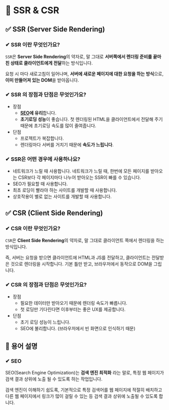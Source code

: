 # 📌 SSR & CSR
## ✅ SSR (Server Side Rendering)
### ✔ SSR 이란 무엇인가요?
`SSR`은 **Server Side Rendering**의 약자로, 말 그대로 **서버쪽에서 렌더링 준비를 끝마친 상태로 클라이언트에게 전달**하는 방식입니다.

요청 시 마다 새로고침이 일어나며, **서버에 새로운 페이지에 대한 요청을 하는 방식**으로, **이미 만들어져 있는 DOM**을 받아옵니다.

### ✔ SSR 의 장점과 단점은 무엇인가요?
- 장점
    - **[SEO](#✔-seo)에 유리**합니다.
    - **초기로딩 성능**이 좋습니다.
        첫 렌더링된 HTML을 클라이언트에서 전달해 주기 때문에 초기로딩 속도를 많이 줄여줍니다.
- 단점
    - 프로젝트가 복잡합니다.
    - 렌더링마다 서버를 거치기 때문에 **속도가 느립니다**.

### ✔ SSR은 어떤 경우에 사용하나요?
- 네트워크가 느릴 때 사용합니다.
네트워크가 느릴 때, 한번에 모든 페이지를 받아오는 CSR보다 각 페이지마다 나누어 받아오는 SSR이 빠를 수 있습니다.
- SEO가 필요할 때 사용합니다.
- 최초 로딩이 빨라야 하는 사이트를 개발할 때 사용합니다.
- 상호작용이 별로 없는 사이트를 개발할 때 사용합니다.

## ✅ CSR (Client Side Rendering)
### ✔ CSR 이란 무엇인가요?
`CSR`은 **Client Side Rendering**의 약자로, 말 그대로 클라이언트 쪽에서 렌더링을 하는 방식입니다.

즉, 서버는 요청을 받으면 클라이언트에 HTML과 JS를 전달하고, 클라이언트는 전달받은 것으로 렌더링을 시작합니다. 기본 틀만 받고, 브라우저에서 동작으로 DOM을 그립니다.

### ✔ CSR 의 장점과 단점은 무엇인가요?
- 장점
    - 필요한 데이터만 받아오기 때문에 렌더링 속도가 빠릅니다.
    - 첫 로딩만 기다린다면 이후부터는 좋은 UX를 제공합니다.
- 단점
    - 초기 로딩 성능이 느립니다.
    - SEO에 불리합니다. (브라우저에서 빈 화면으로 인식하기 때문)


## 📕 용어 설명
### ✔ SEO
SEO(Search Engine Optimization)는 **검색 엔진 최적화** 라는 말로, 특정 웹 페이지가 검색 결과 상위에 노출 될 수 있도록 하는 작업입니다.

검색 엔진이 이해하기 쉽도록, 기본적으로 특정 검색어를 웹 페이지에 적절히 배치하고 다른 웹 페이지에서 링크가 많이 걸릴 수 있는 등 검색 결과 상위에 노출될 수 있도록 합니다.